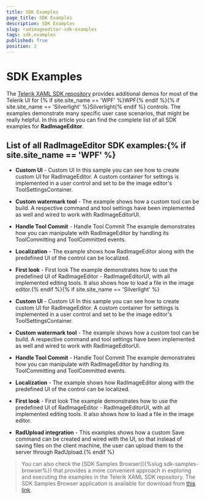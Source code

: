 ```yaml
---
title: SDK Examples
page_title: SDK Examples
description: SDK Examples
slug: radimageeditor-sdk-examples
tags: sdk,examples
published: True
position: 2
---
```


# SDK Examples



The [Telerik XAML SDK repository](https://github.com/telerik/xaml-sdk/tree/master/) provides additional demos for most of the Telerik UI for {% if site.site_name == 'WPF' %}WPF{% endif %}{% if site.site_name == 'Silverlight' %}Silverlight{% endif %} controls. The examples demonstrate many specific user case scenarios, that might be really helpful. In this article you can find the complete list of all SDK examples for __RadImageEditor__.

## List of all RadImageEditor SDK examples:{% if site.site_name == 'WPF' %}

* __Custom UI__ -  Custom UI  In this sample you can see how to create custom UI for RadImageEditor. A custom container for settings is implemented in a user control and set to be the image editor's ToolSettingsContainer.

* __Custom watermark tool__ - The example shows how a custom tool can be build. A respective command and tool settings have been implemented as well and wired to work with RadImageEditorUI.

* __Handle Tool Commit__ -  Handle Tool Commit  The example demonstrates how you can manipulate with RadImageEditor by handling its ToolCommitting and ToolCommitted events.

* __Localization__ - The example shows how RadImageEditor along with the predefined UI of the control can be localized.

* __First look__ -  First look  The example demonstrates how to use the predefined UI of RadImageEditor - RadImageEditorUI, with all implemented editing tools. It also shows how to load a file in the image editor.{% endif %}{% if site.site_name == 'Silverlight' %}

* __Custom UI__ -  Custom UI  In this sample you can see how to create custom UI for RadImageEditor. A custom container for settings is implemented in a user control and set to be the image editor's ToolSettingsContainer.

* __Custom watermark tool__ - The example shows how a custom tool can be build. A respective command and tool settings have been implemented as well and wired to work with RadImageEditorUI.

* __Handle Tool Commit__ -  Handle Tool Commit  The example demonstrates how you can manipulate with RadImageEditor by handling its ToolCommitting and ToolCommitted events.

* __Localization__ - The example shows how RadImageEditor along with the predefined UI of the control can be localized.

* __First look__ -  First look  The example demonstrates how to use the predefined UI of RadImageEditor - RadImageEditorUI, with all implemented editing tools. It also shows how to load a file in the image editor.

* __RadUpload integration__ - This examples shows how a custom Save command can be created and wired with the UI, so that instead of saving files on the client machine, the user can upload them to the server through RadUpload.{% endif %}

>You can also check the [SDK Samples Browser]({%slug sdk-samples-browser%}) that provides a more convenient approach in exploring and executing the examples in the Telerik XAML SDK repository. The SDK Samples Browser application is available for download from [this link](http://demos.telerik.com/xaml-sdkbrowser/).

